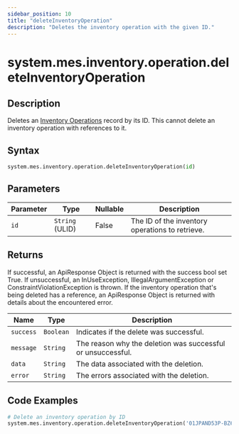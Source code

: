 ```yaml
---
sidebar_position: 10
title: "deleteInventoryOperation"
description: "Deletes the inventory operation with the given ID."
---
```


# system.mes.inventory.operation.deleteInventoryOperation

## Description

Deletes an [Inventory Operations](../../data-model/inventory-operation-model/inventory-operation) record by its ID.
This cannot delete an inventory operation with references to it.

## Syntax

```python
system.mes.inventory.operation.deleteInventoryOperation(id)
```

## Parameters

| Parameter | Type            | Nullable | Description                                     |
|-----------|-----------------|----------|-------------------------------------------------|
| `id`      | `String` (ULID) | False    | The ID of the inventory operations to retrieve. |

## Returns

If successful, an ApiResponse Object is returned with the success bool set True. If unsuccessful, an InUseException, IllegalArgumentException or ConstraintViolationException is thrown.
If the inventory operation that's being deleted has a reference, an ApiResponse Object is returned with details about the encountered error.

| Name      | Type      | Description                                                 |
|-----------|-----------|-------------------------------------------------------------|
| `success` | `Boolean` | Indicates if the delete was successful.                     |
| `message` | `String`  | The reason why the deletion was successful or unsuccessful. |
| `data`    | `String`  | The data associated with the deletion.                      |
| `error`   | `String`  | The errors associated with the deletion.                    |

## Code Examples

```python
# Delete an inventory operation by ID
system.mes.inventory.operation.deleteInventoryOperation('01JPAND53P-BZ61RZHZ-V7C6EEHG')
```
